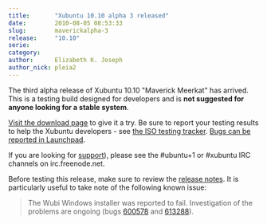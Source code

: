 ```yaml
---
title:       "Xubuntu 10.10 alpha 3 released"
date:        2010-08-05 08:53:33
slug:        maverickalpha-3
release:     "10.10"
serie:       
category:    
author:      Elizabeth K. Joseph
author_nick: pleia2
---
```


The third alpha release of Xubuntu 10.10 "Maverick Meerkat" has arrived. This is a testing build designed for developers and is **not suggested for anyone looking for a stable system**.

[Visit the download page](http://cdimage.ubuntu.com/xubuntu/releases/maverick/alpha-3/) to give it a try. Be sure to report your testing results to help the Xubuntu developers - see [the ISO testing tracker](http://iso.qa.ubuntu.com/qatracker/build/xubuntu/all). [Bugs can be reported in Launchpad](https://launchpad.net/ubuntu/+filebug/).

If you are looking for [support](/help)), please see the #ubuntu+1 or #xubuntu IRC channels on irc.freenode.net.

Before testing this release, make sure to review the [release notes](http://www.ubuntu.com/testing/maverick/alpha3). It is particularly useful to take note of the following known issue:

> The Wubi Windows installer was reported to fail. Investigation of the problems are ongoing (bugs [600578](https://bugs.launchpad.net/wubi/+bug/600578) and [613288](https://bugs.launchpad.net/ubuntu/+source/ubiquity/+bug/613288)).
